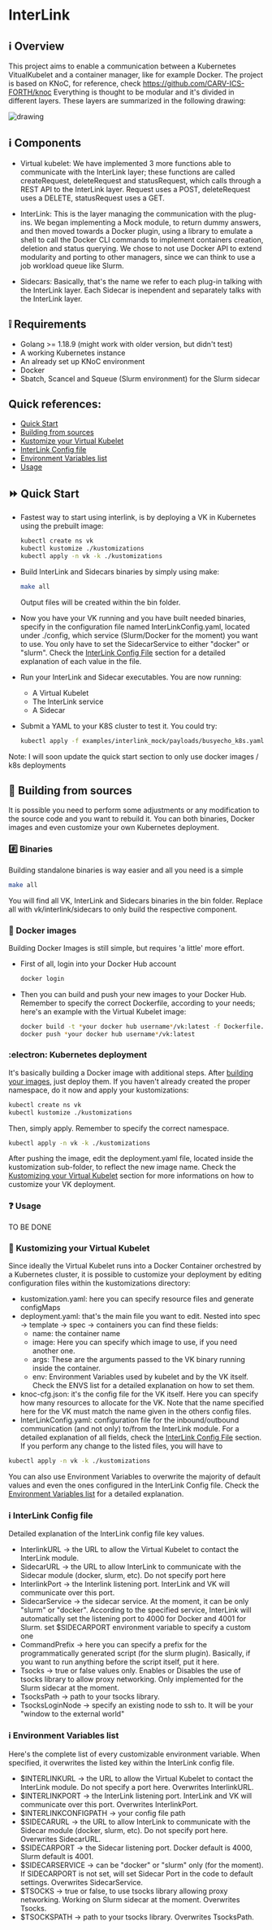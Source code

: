 # InterLink
## :information_source: Overview

This project aims to enable a communication between a Kubernetes VitualKubelet and a container manager, like for example Docker.
The project is based on KNoC, for reference, check https://github.com/CARV-ICS-FORTH/knoc
Everything is thought to be modular and it's divided in different layers. These layers are summarized in the following drawing:

![drawing](imgs/InterLink.svg)

## :information_source: Components

- Virtual kubelet:
We have implemented 3 more functions able to communicate with the InterLink layer; these functions are called createRequest, deleteRequest and statusRequest, which calls through a REST API to the InterLink layer. Request uses a POST, deleteRequest uses a DELETE, statusRequest uses a GET.

- InterLink:
This is the layer managing the communication with the plug-ins. We began implementing a Mock module, to return dummy answers, and then moved towards a Docker plugin, using a library to emulate a shell to call the Docker CLI commands to implement containers creation, deletion and status querying. We chose to not use Docker API to extend modularity and porting to other managers, since we can think to use a job workload queue like Slurm.

- Sidecars: 
Basically, that's the name we refer to each plug-in talking with the InterLink layer. Each Sidecar is inependent and separately talks with the InterLink layer.

## :grey_exclamation: Requirements
- Golang >= 1.18.9 (might work with older version, but didn't test)
- A working Kubernetes instance
- An already set up KNoC environment
- Docker
- Sbatch, Scancel and Squeue (Slurm environment) for the Slurm sidecar

## Quick references:
- [Quick Start](#fast_forward-quick-start)
- [Building from sources](#hammer-building-from-sources)
- [Kustomize your Virtual Kubelet](#wrench-kustomizing-your-virtual-kubelet)
- [InterLink Config file](#information_source-interlink-config-file)
- [Environment Variables list](#information_source-environment-variables-list)
- [Usage](#question-usage)

## :fast_forward: Quick Start
- Fastest way to start using interlink, is by deploying a VK in Kubernetes using the prebuilt image:
    ```bash
    kubectl create ns vk
    kubectl kustomize ./kustomizations
    kubectl apply -n vk -k ./kustomizations
    ```

- Build InterLink and Sidecars binaries by simply using make:
    ```bash
    make all
    ```
    Output files will be created within the bin folder.

- Now you have your VK running and you have built needed binaries, specify in the configuration file named InterLinkConfig.yaml, located under ./config, which service (Slurm/Docker for the moment) you want to use. You only have to set the SidecarService to either "docker" or "slurm". Check the [InterLink Config File](#information_source-interlink-config-file) section for a detailed explanation of each value in the file.
- Run your InterLink and Sidecar executables. You are now running:
    - A Virtual Kubelet
    - The InterLink service
    - A Sidecar
- Submit a YAML to your K8S cluster to test it. You could try:
    ```bash
    kubectl apply -f examples/interlink_mock/payloads/busyecho_k8s.yaml -n vk
    ```
Note: I will soon update the quick start section to only use docker images / k8s deployments

## :hammer: Building from sources
It is possible you need to perform some adjustments or any modification to the source code and you want to rebuild it. You can both binaries, Docker images and even customize your own Kubernetes deployment. 
### :hash: Binaries
Building standalone binaries is way easier and all you need is a simple
 ```bash
make all
```
You will find all VK, InterLink and Sidecars binaries in the bin folder. Replace all with vk/interlink/sidecars to only build the respective component.

### :whale2: Docker images
Building Docker Images is still simple, but requires 'a little' more effort.
- First of all, login into your Docker Hub account
    ```bash
    docker login
    ```
- Then you can build and push your new images to your Docker Hub. Remember to specify the correct Dockerfile, according to your needs; here's an example with the Virtual Kubelet image:
    ```bash
    docker build -t *your docker hub username*/vk:latest -f Dockerfile.vk .
    docker push *your docker hub username*/vk:latest
    ```

### :electron: Kubernetes deployment
It's basically building a Docker image with additional steps. After [building your images](#whale2-docker-images), just deploy them. If you haven't already created the proper namespace, do it now and apply your kustomizations:
```bash
kubectl create ns vk
kubectl kustomize ./kustomizations
```
Then, simply apply. Remember to specify the correct namespace.
```bash
kubectl apply -n vk -k ./kustomizations
```
After pushing the image, edit the deployment.yaml file, located inside the kustomization sub-folder, to reflect the new image name. Check the [Kustomizing your Virtual Kubelet](#wrench-kustomizing-your-Virtual-Kubelet) section for more informations on how to customize your VK deployment.

### :question: Usage
TO BE DONE

### :wrench: Kustomizing your Virtual Kubelet
Since ideally the Virtual Kubelet runs into a Docker Container orchestred by a Kubernetes cluster, it is possible to customize your deployment by editing configuration files within the kustomizations directory:
- kustomization.yaml: here you can specify resource files and generate configMaps
- deployment.yaml: that's the main file you want to edit. Nested into spec -> template -> spec -> containers you can find these fields:
    - name: the container name
    - image: Here you can specify which image to use, if you need another one. 
    - args: These are the arguments passed to the VK binary running inside the container.
    - env: Environment Variables used by kubelet and by the VK itself. Check the ENVS list for a detailed explanation on how to set them.
- knoc-cfg.json: it's the config file for the VK itself. Here you can specify how many resources to allocate for the VK. Note that the name specified here for the VK must match the name given in the others config files.
- InterLinkConfig.yaml: configuration file for the inbound/outbound communication (and not only) to/from the InterLink module. For a detailed explanation of all fields, check the [InterLink Config File](#information_source-interlink-config-file) section.
If you perform any change to the listed files, you will have to
```bash
kubectl apply -n vk -k ./kustomizations
```
You can also use Environment Variables to overwrite the majority of default values and even the ones configured in the InterLink Config file. Check the [Environment Variables list](#information_source-environment-variables-list) for a detailed explanation.

### :information_source: InterLink Config file
Detailed explanation of the InterLink config file key values.
- InterlinkURL -> the URL to allow the Virtual Kubelet to contact the InterLink module. 
- SidecarURL -> the URL to allow InterLink to communicate with the Sidecar module (docker, slurm, etc). Do not specify port here
- InterlinkPort -> the Interlink listening port. InterLink and VK will communicate over this port.
- SidecarService -> the sidecar service. At the moment, it can be only "slurm" or "docker". According to the specified service, InterLink will automatically set the listening port to 4000 for Docker and 4001 for Slurm. set $SIDECARPORT environment variable to specify a custom one
- CommandPrefix -> here you can specify a prefix for the programmatically generated script (for the slurm plugin). Basically, if you want to run anything before the script itself, put it here.
- Tsocks -> true or false values only. Enables or Disables the use of tsocks library to allow proxy networking. Only implemented for the Slurm sidecar at the moment.
- TsocksPath -> path to your tsocks library.
- TsocksLoginNode -> specify an existing node to ssh to. It will be your "window to the external world"

### :information_source: Environment Variables list
Here's the complete list of every customizable environment variable. When specified, it overwrites the listed key within the InterLink config file.
- $INTERLINKURL -> the URL to allow the Virtual Kubelet to contact the InterLink module. Do not specify a port here. Overwrites InterlinkURL.
- $INTERLINKPORT -> the InterLink listening port. InterLink and VK will communicate over this port. Overwrites InterlinkPort.
- $INTERLINKCONFIGPATH -> your config file path
- $SIDECARURL -> the URL to allow InterLink to communicate with the Sidecar module (docker, slurm, etc). Do not specify port here. Overwrites SidecarURL.
- $SIDECARPORT -> the Sidecar listening port. Docker default is 4000, Slurm default is 4001.
- $SIDECARSERVICE -> can be "docker" or "slurm" only (for the moment). If SIDECARPORT is not set, will set Sidecar Port in the code to default settings. Overwrites SidecarService.
- $TSOCKS -> true or false, to use tsocks library allowing proxy networking. Working on Slurm sidecar at the moment. Overwrites Tsocks.
- $TSOCKSPATH -> path to your tsocks library. Overwrites TsocksPath.
